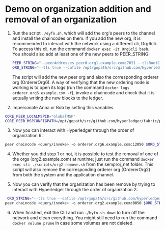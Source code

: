 # Demo on organization addition and removal of an organization

1. Run the script `./eyfn.sh`, which will add the org's peers to the channel and install the chaincodes on them. If you add the new org, it is recommended to interact with the network using a different cli, Org6cli. To access this cli, run the command `docker exec -it Org6cli bash`.  
You should also add at least one of the new peers to PEER_STRING:  

    ```bash
    PEER_STRING="--peerAddresses peer0.org1.example.com:7051 --tlsRootCertFiles /opt/gopath/src/github.com/hyperledger/fabric/peer/crypto/peerOrganizations/org1.example.com/peers/peer0.org1.example.com/tls/ca.crt --peerAddresses peer0.org2.example.com:9051 --tlsRootCertFiles /opt/gopath/src/github.com/hyperledger/fabric/peer/crypto/peerOrganizations/org2.example.com/peers/peer0.org2.example.com/tls/ca.crt --peerAddresses peer0.org3.example.com:11051 --tlsRootCertFiles /opt/gopath/src/github.com/hyperledger/fabric/peer/crypto/peerOrganizations/org3.example.com/peers/peer0.org3.example.com/tls/ca.crt --peerAddresses peer0.org4.example.com:13051 --tlsRootCertFiles /opt/gopath/src/github.com/hyperledger/fabric/peer/crypto/peerOrganizations/org4.example.com/peers/peer0.org4.example.com/tls/ca.crt --peerAddresses peer0.org5.example.com:15051 --tlsRootCertFiles /opt/gopath/src/github.com/hyperledger/fabric/peer/crypto/peerOrganizations/org5.example.com/peers/peer0.org5.example.com/tls/ca.crt --peerAddresses peer0.org6.example.com:17051 --tlsRootCertFiles /opt/gopath/src/github.com/hyperledger/fabric/peer/crypto/peerOrganizations/org6.example.com/peers/peer0.org6.example.com/tls/ca.crt"
    ORD_STRING="--tls true --cafile /opt/gopath/src/github.com/hyperledger/fabric/peer/crypto/ordererOrganizations/org6.example.com/orderers/orderer.org6.example.com/msp/tlscacerts/tlsca.org6.example.com-cert.pem"
    ``` 
    
    The script will add the new peer org and also the corresponding orderer org (OrdererOrg6). A way of verifying that the new ordering node is working is to open its logs (run the command `docker logs orderer.org6.example.com -f`), invoke a chaincode and check that it is actually writing the new blocks to the ledger.
   
2. Impersonate Anna or Bob by setting this variables
```bash
CORE_PEER_LOCALMSPID="GlobalMSP"
CORE_PEER_MSPCONFIGPATH=/opt/gopath/src/github.com/hyperledger/fabric/peer/crypto/peerOrganizations/global.example.com/users/Anna@global.example.com/msp
```

3. Now you can interact with Hyperledger through the order of organization  6:
```bash
peer chaincode <query/invoke> -o orderer.org6.example.com:12050 $ORD_STRING -C mychannel -n <money/offers/subscriptions> $PEER_STRING -c <params> --waitForEvent
```
    
4.  Whether you did step 1 or not, it is possible to test the removal of one of the orgs (org2.example.com) at runtime; just run the command `docker exec cli ./scripts/org2-remove.sh` from the semproj_net folder. This script will also remove the corresponding orderer org (OrdererOrg2) from both the system and the application channel.

5. Now you can verify that the organization has been remove by trying to interact with Hyperledger through the order of organization 2:
```bash
 ORD_STRING="--tls true --cafile /opt/gopath/src/github.com/hyperledger/fabric/peer/crypto/ordererOrganizations/org2.example.com/orderers/orderer.org2.example.com/msp/tlscacerts/tlsca.org2.example.com-cert.pem"
peer chaincode <query/invoke> -o orderer.org2.example.com:8050 $ORD_STRING -C mychannel -n <money/offers/subscriptions> $PEER_STRING -c <params> --waitForEvent
```

6.  When finished, exit the CLI and run `./byfn.sh down` to turn off the network and clean everything. You might still need to run the command `docker volume prune` in case some volumes are not deleted.  
